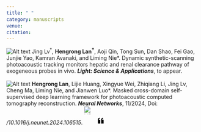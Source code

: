 ```yaml
---
title: " "
category: manuscripts
venue:
citation:
---
```


<img src="../images/journal.png" alt="Alt text" width="20" height="20"> Jing Lv<sup>†</sup>, **Hengrong Lan<sup>†</sup>**, Aoji Qin, Tong Sun, Dan Shao, Fei Gao, Junjie Yao, Kamran Avanaki, and Liming Nie\*. Dynamic synthetic-scanning photoacoustic tracking monitors hepatic and renal clearance pathway of exogeneous probes in vivo. _**Light: Science & Applications**_, to appear.
<br>
<br>
<img src="../images/journal.png" alt="Alt text" width="20" height="20"> **Hengrong Lan**, Lijie Huang, Xingyue Wei, Zhiqiang Li, Jing Lv, Cheng Ma, Liming Nie, and Jianwen Luo\*. Masked cross-domain self-supervised deep learning framework for photoacoustic computed tomography reconstruction. _**Neural Networks**_, 11/2024, Doi: _/10.1016/j.neunet.2024.106515_.
<a href="https://www.sciencedirect.com/science/article/pii/S0893608024004398" target="_blank">
  <img src="../images/PDF.png" alt="URL" width="20" height="20" style="display: inline-block; margin-right: 10px;"></a>
<a href="https://scholar.googleusercontent.com/scholar.bib?q=info:tci62ky4c94J:scholar.google.com/&output=citation&scisdr=ClGdMzbfEIvW5r6xDVk:AFWwaeYAAAAAZwu3FVk1nd8HQ0NvvRB5eP0XK_E&scisig=AFWwaeYAAAAAZwu3FU1HlB1y37xPtOC8E8-PBc4&scisf=4&ct=citation&cd=-1&hl=zh-CN" target="_blank">
<img src="../images/cite.png" alt="Cite" width="20" height="20" style="display: inline-block; margin-right: 10px;"></a>


